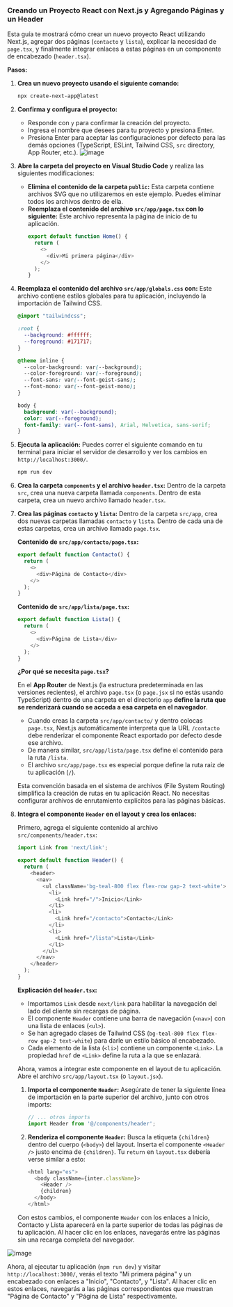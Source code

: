 ### Creando un Proyecto React con Next.js y Agregando Páginas y un Header

Esta guía te mostrará cómo crear un nuevo proyecto React utilizando Next.js, agregar dos páginas (`contacto` y `lista`), explicar la necesidad de `page.tsx`, y finalmente integrar enlaces a estas páginas en un componente de encabezado (`header.tsx`).

**Pasos:**

1.  **Crea un nuevo proyecto usando el siguiente comando:**
    ```bash
    npx create-next-app@latest
    ```

2.  **Confirma y configura el proyecto:**
    * Responde con `y` para confirmar la creación del proyecto.
    * Ingresa el nombre que desees para tu proyecto y presiona Enter.
    * Presiona Enter para aceptar las configuraciones por defecto para las demás opciones (TypeScript, ESLint, Tailwind CSS, `src` directory, App Router, etc.).
        ![image](https://github.com/user-attachments/assets/f40dba30-1687-4577-b5df-b54ce2a1812e)

3.  **Abre la carpeta del proyecto en Visual Studio Code** y realiza las siguientes modificaciones:
    * **Elimina el contenido de la carpeta `public`:** Esta carpeta contiene archivos SVG que no utilizaremos en este ejemplo. Puedes eliminar todos los archivos dentro de ella.
    * **Reemplaza el contenido del archivo `src/app/page.tsx` con lo siguiente:** Este archivo representa la página de inicio de tu aplicación.
        ```javascript
        export default function Home() {
          return (
            <>
              <div>Mi primera página</div>
            </>
          );
        }
        ```

4.  **Reemplaza el contenido del archivo `src/app/globals.css` con:** Este archivo contiene estilos globales para tu aplicación, incluyendo la importación de Tailwind CSS.
    ```css
    @import "tailwindcss";

    :root {
      --background: #ffffff;
      --foreground: #171717;
    }

    @theme inline {
      --color-background: var(--background);
      --color-foreground: var(--foreground);
      --font-sans: var(--font-geist-sans);
      --font-mono: var(--font-geist-mono);
    }

    body {
      background: var(--background);
      color: var(--foreground);
      font-family: var(--font-sans), Arial, Helvetica, sans-serif;
    }
    ```

5.  **Ejecuta la aplicación:**
    Puedes correr el siguiente comando en tu terminal para iniciar el servidor de desarrollo y ver los cambios en `http://localhost:3000/`.
    ```bash
    npm run dev
    ```

6.  **Crea la carpeta `components` y el archivo `header.tsx`:**
    Dentro de la carpeta `src`, crea una nueva carpeta llamada `components`. Dentro de esta carpeta, crea un nuevo archivo llamado `header.tsx`.

7.  **Crea las páginas `contacto` y `lista`:**
    Dentro de la carpeta `src/app`, crea dos nuevas carpetas llamadas `contacto` y `lista`. Dentro de cada una de estas carpetas, crea un archivo llamado `page.tsx`.

    **Contenido de `src/app/contacto/page.tsx`:**
    ```javascript
    export default function Contacto() {
      return (
        <>
          <div>Página de Contacto</div>
        </>
      );
    }
    ```

    **Contenido de `src/app/lista/page.tsx`:**
    ```javascript
    export default function Lista() {
      return (
        <>
          <div>Página de Lista</div>
        </>
      );
    }
    ```

    **¿Por qué se necesita `page.tsx`?**

    En el **App Router** de Next.js (la estructura predeterminada en las versiones recientes), el archivo `page.tsx` (o `page.jsx` si no estás usando TypeScript) dentro de una carpeta en el directorio `app` **define la ruta que se renderizará cuando se acceda a esa carpeta en el navegador**.

    * Cuando creas la carpeta `src/app/contacto/` y dentro colocas `page.tsx`, Next.js automáticamente interpreta que la URL `/contacto` debe renderizar el componente React exportado por defecto desde ese archivo.
    * De manera similar, `src/app/lista/page.tsx` define el contenido para la ruta `/lista`.
    * El archivo `src/app/page.tsx` es especial porque define la ruta raíz de tu aplicación (`/`).

    Esta convención basada en el sistema de archivos (File System Routing) simplifica la creación de rutas en tu aplicación React. No necesitas configurar archivos de enrutamiento explícitos para las páginas básicas.

8.  **Integra el componente `Header` en el layout y crea los enlaces:**

    Primero, agrega el siguiente contenido al archivo `src/components/header.tsx`:

    ```typescript jsx
    import Link from 'next/link';

    export default function Header() {
      return (
        <header>
          <nav>
            <ul className='bg-teal-800 flex flex-row gap-2 text-white'>
              <li>
                <Link href="/">Inicio</Link>
              </li>
              <li>
                <Link href="/contacto">Contacto</Link>
              </li>
              <li>
                <Link href="/lista">Lista</Link>
              </li>
            </ul>
          </nav>
        </header>
      );
    }
    ```

    **Explicación del `header.tsx`:**

    * Importamos `Link` desde `next/link` para habilitar la navegación del lado del cliente sin recargas de página.
    * El componente `Header` contiene una barra de navegación (`<nav>`) con una lista de enlaces (`<ul>`).
    * Se han agregado clases de Tailwind CSS (`bg-teal-800 flex flex-row gap-2 text-white`) para darle un estilo básico al encabezado.
    * Cada elemento de la lista (`<li>`) contiene un componente `<Link>`. La propiedad `href` de `<Link>` define la ruta a la que se enlazará.

    Ahora, vamos a integrar este componente en el layout de tu aplicación. Abre el archivo `src/app/layout.tsx` (o `layout.jsx`).

    1.  **Importa el componente `Header`:**
        Asegúrate de tener la siguiente línea de importación en la parte superior del archivo, junto con otros imports:

        ```typescript jsx
        // ... otros imports
        import Header from '@/components/header';
        ```

    2.  **Renderiza el componente `Header`:**
        Busca la etiqueta `{children}` dentro del cuerpo (`<body>`) del layout. Inserta el componente `<Header />` justo encima de `{children}`. Tu `return` en `layout.tsx` debería verse similar a esto:

        ```typescript jsx
        <html lang="es">
          <body className={inter.className}>
            <Header />
            {children}
          </body>
        </html>
        ```

    Con estos cambios, el componente `Header` con los enlaces a Inicio, Contacto y Lista aparecerá en la parte superior de todas las páginas de tu aplicación. Al hacer clic en los enlaces, navegarás entre las páginas sin una recarga completa del navegador.

![image](https://github.com/user-attachments/assets/fddb1401-12f3-4178-81cf-0e515c9ebb0d)

Ahora, al ejecutar tu aplicación (`npm run dev`) y visitar `http://localhost:3000/`, verás el texto "Mi primera página" y un encabezado con enlaces a "Inicio", "Contacto", y "Lista". Al hacer clic en estos enlaces, navegarás a las páginas correspondientes que muestran "Página de Contacto" y "Página de Lista" respectivamente.
